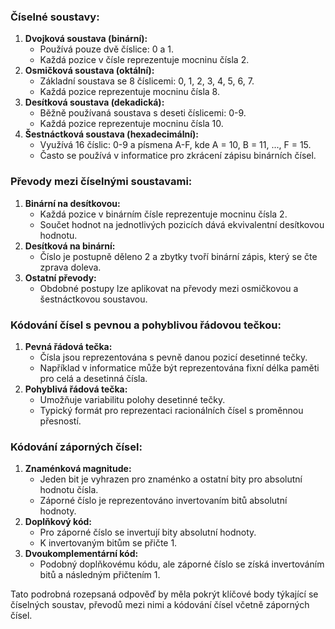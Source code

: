 ### Číselné soustavy:

1. **Dvojková soustava (binární):**
    - Používá pouze dvě číslice: 0 a 1.
    - Každá pozice v čísle reprezentuje mocninu čísla 2.
2. **Osmičková soustava (oktální):**    
    - Základní soustava se 8 číslicemi: 0, 1, 2, 3, 4, 5, 6, 7.
    - Každá pozice reprezentuje mocninu čísla 8.
3. **Desítková soustava (dekadická):**    
    - Běžně používaná soustava s deseti číslicemi: 0-9.
    - Každá pozice reprezentuje mocninu čísla 10.
4. **Šestnáctková soustava (hexadecimální):**    
    - Využívá 16 číslic: 0-9 a písmena A-F, kde A = 10, B = 11, ..., F = 15.
    - Často se používá v informatice pro zkrácení zápisu binárních čísel.

### Převody mezi číselnými soustavami:

1. **Binární na desítkovou:**
    - Každá pozice v binárním čísle reprezentuje mocninu čísla 2.
    - Součet hodnot na jednotlivých pozicích dává ekvivalentní desítkovou hodnotu.
2. **Desítková na binární:**
    - Číslo je postupně děleno 2 a zbytky tvoří binární zápis, který se čte zprava doleva.
3. **Ostatní převody:**
    - Obdobné postupy lze aplikovat na převody mezi osmičkovou a šestnáctkovou soustavou.

### Kódování čísel s pevnou a pohyblivou řádovou tečkou:

1. **Pevná řádová tečka:**
    - Čísla jsou reprezentována s pevně danou pozicí desetinné tečky.
    - Například v informatice může být reprezentována fixní délka paměti pro celá a desetinná čísla.
2. **Pohyblivá řádová tečka:**
    - Umožňuje variabilitu polohy desetinné tečky.
    - Typický formát pro reprezentaci racionálních čísel s proměnnou přesností.

### Kódování záporných čísel:

1. **Znaménková magnitude:**
    - Jeden bit je vyhrazen pro znaménko a ostatní bity pro absolutní hodnotu čísla.
    - Záporné číslo je reprezentováno invertovaním bitů absolutní hodnoty.
2. **Doplňkový kód:**
    - Pro záporné číslo se invertují bity absolutní hodnoty.
    - K invertovaným bitům se přičte 1.
3. **Dvoukomplementární kód:**
    - Podobný doplňkovému kódu, ale záporné číslo se získá invertováním bitů a následným přičtením 1.

Tato podrobná rozepsaná odpověď by měla pokrýt klíčové body týkající se číselných soustav, převodů mezi nimi a kódování čísel včetně záporných čísel.